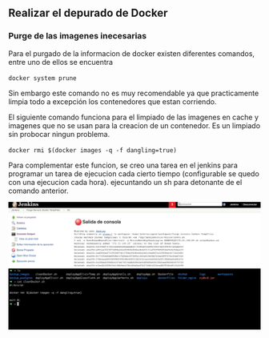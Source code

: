 ## Realizar el depurado de Docker

### Purge de las imagenes inecesarias

Para el purgado de la informacion de docker existen diferentes comandos, entre uno de ellos se encuentra 

`docker system prune`

Sin embargo este comando no es muy recomendable ya que practicamente limpia todo a excepción los contenedores que estan corriendo.

El siguiente comando funciona para el limpiado de las imagenes en cache y imagenes que no se usan para la creacion de un contenedor. Es un limpiado sin probocar ningun problema.

`docker rmi $(docker images -q -f dangling=true)`

Para complementar este funcion, se creo una tarea en el jenkins para programar un tarea de ejecucion cada cierto tiempo (configurable se quedo con una ejecucion cada hora). ejecuntando un sh para detonante de el comando anterior.

![](/assets/jenkinsCleanDocker.png)
![](/assets/shDockerClean.png)

